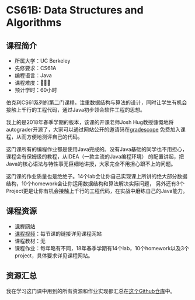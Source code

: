 # CS61B: Data Structures and Algorithms
## 课程简介
- 所属大学：UC Berkeley
- 先修要求：CS61A
- 编程语言：Java
- 课程难度：🌟🌟🌟
- 预计学时：60小时

伯克利CS61系列的第二门课程，注重数据结构与算法的设计，同时让学生有机会接触上千行的工程代码，通过Java初步领会软件工程的思想。

我上的是2018年春季学期的版本，该课的开课老师Josh Hug教授慷慨地将autograder开源了，大家可以通过网站公开的邀请码在[gradescope](https://gradescope.com/)
免费加入课程，从而方便地测评自己的代码。

这门课所有的编程作业都是使用Java完成的。没有Java基础的同学也不用担心，课程会有保姆级的教程，从IDEA（一款主流的Java编程环境）
的配置讲起，把Java的核心语法与特性事无巨细地讲授，大家完全不用担心跟不上的问题。

这门课的作业质量也是绝绝子。14个lab会让你自己实现课上所讲的绝大部分数据结构，10个homework会让你运用数据结构和算法解决实际问题，
另外还有3个Project更是让你有机会接触上千行的工程代码，在实战中磨练自己的Java能力。

## 课程资源
- [课程网站](https://sp18.datastructur.es/)
- [课程视频](https://sp18.datastructur.es/)：每节课的链接详见课程网站
- 课程教材：无
- 课程作业：每年略有不同，18年春季学期有14个lab，10个homework以及3个project，具体要求详见课程网站。

## 资源汇总
我在学习这门课中用到的所有资源和作业实现都汇总在[这个Github仓库](https://github.com/PKUFlyingPig/CS61B)中。